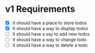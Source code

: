# v1 Requirements

- [x] It should have a place to store todos
- [x] It should have a way to display todos
- [ ] It should have a say to add new todos
- [ ] It should have a way to change todo
- [ ] It should have a way to delete a todo